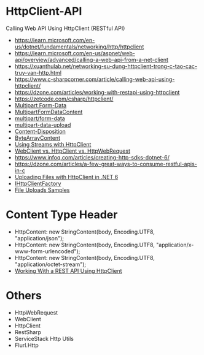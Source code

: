 # HttpClient-API
Calling Web API Using HttpClient (RESTful API)
+ https://learn.microsoft.com/en-us/dotnet/fundamentals/networking/http/httpclient
+ https://learn.microsoft.com/en-us/aspnet/web-api/overview/advanced/calling-a-web-api-from-a-net-client
+ https://xuanthulab.net/networking-su-dung-httpclient-trong-c-tao-cac-truy-van-http.html
+ https://www.c-sharpcorner.com/article/calling-web-api-using-httpclient/
+ https://dzone.com/articles/working-with-restapi-using-httpclient
+ https://zetcode.com/csharp/httpclient/
+ [Multipart Form-Data](https://code-maze.com/aspnetcore-multipart-form-data-in-httpclient/)
+ [MultipartFormDataContent](https://makolyte.com/csharp-how-to-send-a-file-with-httpclient/)
+ [multipart/form-data](https://stackoverflow.com/questions/19954287/how-to-upload-file-to-server-with-http-post-multipart-form-data)
+ [multipart-data-upload](ttps://learn.microsoft.com/en-us/answers/questions/125155/multipart-data-upload)
+ [Content-Disposition](https://www.c-sharpcorner.com/article/upload-any-file-using-http-post-multipart-form-data/)
+ [ByteArrayContent](https://stackoverflow.com/questions/71335381/http-client-upload-file-c-sharp)
+ [Using Streams with HttpClient](https://code-maze.com/using-streams-with-httpclient-to-improve-performance-and-memory-usage/)
+ [WebClient vs. HttpClient vs. HttpWebRequest](https://www.infoworld.com/article/3198673/when-to-use-webclient-vs-httpclient-vs-httpwebrequest.html)
+ https://www.infoq.com/articles/creating-http-sdks-dotnet-6/
+ https://dzone.com/articles/a-few-great-ways-to-consume-restful-apis-in-c
+ [Uploading Files with HttpClient in .NET 6](https://codingwithcalvin.net/uploading-files-with-httpclient-in-net-6/)
+ [IHttpClientFactory](https://learn.microsoft.com/en-us/dotnet/architecture/microservices/implement-resilient-applications/use-httpclientfactory-to-implement-resilient-http-requests)
+ [File Uploads Samples](https://github.com/dotnet/AspNetCore.Docs/tree/main/aspnetcore/mvc/models/file-uploads/samples)

# Content Type Header
+ HttpContent: new StringContent(body, Encoding.UTF8, "application/json");
+ HttpContent: new StringContent(body, Encoding.UTF8, "application/x-www-form-urlencoded");
+ HttpContent: new StringContent(body, Encoding.UTF8, "application/octet-stream");
+ [Working With a REST API Using HttpClient](https://dzone.com/articles/working-with-restapi-using-httpclient)

# Others
+ HttpWebRequest
+ WebClient
+ HttpClient
+ RestSharp
+ ServiceStack Http Utils
+ Flurl.Http
